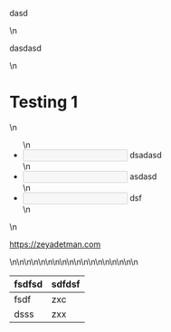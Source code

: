 <p dir=\auto\>dasd</p>\n<p dir=\auto\>dasdasd</p>\n<h1 dir=\auto\>Testing 1</h1>\n<ul class=\contains-task-list\>\n<li class=\task-list-item\><input type=\checkbox\ id=\\ disabled=\\ class=\task-list-item-checkbox\> dsadasd</li>\n<li class=\task-list-item\><input type=\checkbox\ id=\\ disabled=\\ class=\task-list-item-checkbox\ checked=\\> asdasd</li>\n<li class=\task-list-item\><input type=\checkbox\ id=\\ disabled=\\ class=\task-list-item-checkbox\> dsf</li>\n</ul>\n<p dir=\auto\><a href=\https://zeyadetman.com\ rel=\nofollow\>https://zeyadetman.com</a></p>\n<table role=\table\>\n<thead>\n<tr>\n<th>fsdfsd</th>\n<th>sdfdsf</th>\n</tr>\n</thead>\n<tbody>\n<tr>\n<td>fsdf</td>\n<td>zxc</td>\n</tr>\n<tr>\n<td>dsss</td>\n<td>zxx</td>\n</tr>\n</tbody>\n</table>